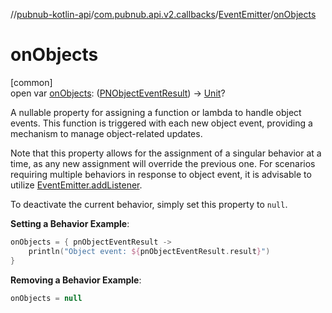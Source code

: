 //[pubnub-kotlin-api](../../../index.md)/[com.pubnub.api.v2.callbacks](../index.md)/[EventEmitter](index.md)/[onObjects](on-objects.md)

# onObjects

[common]\
open var [onObjects](on-objects.md): ([PNObjectEventResult](../../com.pubnub.api.models.consumer.pubsub.objects/-p-n-object-event-result/index.md)) -&gt; [Unit](https://kotlinlang.org/api/latest/jvm/stdlib/kotlin-stdlib/kotlin/-unit/index.html)?

A nullable property for assigning a function or lambda to handle object events. This function is triggered with each new object event, providing a mechanism to manage object-related updates.

Note that this property allows for the assignment of a singular behavior at a time, as any new assignment will override the previous one. For scenarios requiring multiple behaviors in response to object event, it is advisable to utilize [EventEmitter.addListener](add-listener.md).

To deactivate the current behavior, simply set this property to `null`.

**Setting a Behavior Example**:

```kotlin
onObjects = { pnObjectEventResult ->
    println("Object event: ${pnObjectEventResult.result}")
}
```

**Removing a Behavior Example**:

```kotlin
onObjects = null
```
